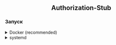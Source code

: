 <h2 align="center">Authorization-Stub</h2>

### Запуск

<details>
<summary>Docker (recommended)</summary>

```shell
docker run -d --name authorization-stub -p 8000:8000 ampetelin/authorization-stub:latest
```

</details>

<details>

<summary>systemd</summary>

Клонируем репозиторий
```shell
sudo git clone https://github.com/ampetelin/authorization-stub.git /opt/authorization-stub/
```
Создаем виртуальное окружение
```shell
sudo python3 -m venv /opt/authorization-stub/venv
```
Устанавливаем зависимости
```shell
sudo /opt/authorization-stub/venv/bin/pip install -r /opt/authorization-stub/requirements.txt
```
Создаем ссылку на службу
```shell
sudo ln -s /opt/authorization-stub/authorization_stub.service /etc/systemd/system/
```
Запускаем службу
```shell
sudo systemctl start authorization_stub.service
sudo systemctl enable authorization_stub.service
```
</details>

